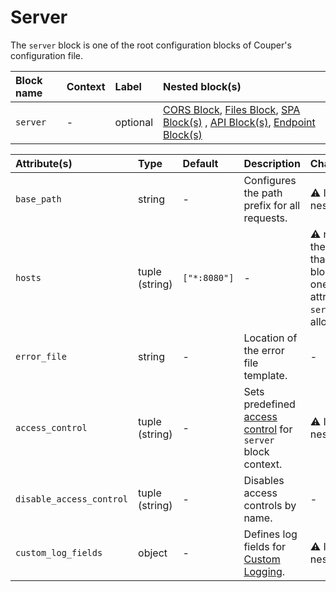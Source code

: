 # Server

The `server` block is one of the root configuration blocks of Couper's configuration file.

| Block name | Context | Label    | Nested block(s)                                                                                                                                       |
|:-----------|:--------|:---------|:------------------------------------------------------------------------------------------------------------------------------------------------------|
| `server`   | -       | optional | [CORS Block](cors), [Files Block](files), [SPA Block(s)](spa) , [API Block(s)](api), [Endpoint Block(s)](endpoint) |

| Attribute(s)             | Type           | Default      | Description                                                                   | Characteristic(s)                                                                                                             | Example                                     |
|:-------------------------|:---------------|:-------------|:------------------------------------------------------------------------------|:------------------------------------------------------------------------------------------------------------------------------|:--------------------------------------------|
| `base_path`              | string         | -            | Configures the path prefix for all requests.                                  | &#9888; Inherited by nested blocks.                                                                                           | `base_path = "/api"`                        |
| `hosts`                  | tuple (string) | `["*:8080"]` | -                                                                             | &#9888; required, if there is more than one `server` block. &#9888; Only one `hosts` attribute per `server` block is allowed. | `hosts = ["example.com", "localhost:9090"]` |
| `error_file`             | string         | -            | Location of the error file template.                                          | -                                                                                                                             | `error_file = "./my_error_page.html"`       |
| `access_control`         | tuple (string) | -            | Sets predefined [access control](../access-control) for `server` block context. | &#9888; Inherited by nested blocks.                                                                                           | `access_control = ["foo"]`                  |
| `disable_access_control` | tuple (string) | -            | Disables access controls by name.                                             | -                                                                                                                             | `disable_access_control = ["foo"]`          |
| `custom_log_fields`      | object         | -            | Defines log fields for [Custom Logging](/observation/logging#custom-logging).              | &#9888; Inherited by nested blocks.                                                                                           | -                                           |
